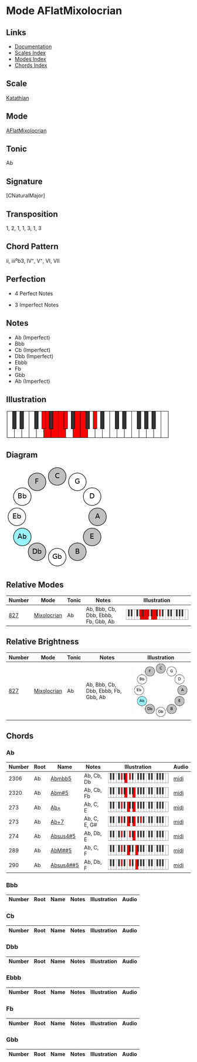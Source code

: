 # Mode AFlatMixolocrian

## Links

- [Documentation](README.md)
- [Scales Index](Scales.md)
- [Modes Index](Modes.md)
- [Chords Index](Chords.md)

## Scale

[Katathian](ScaleKatathian.md)

## Mode

[AFlatMixolocrian](ModeAFlatMixolocrian.md)

## Tonic

Ab

## Signature

[CNaturalMajor]

## Transposition

1, 2, 1, 1, 3, 1, 3

## Chord Pattern

ii, iii⁰b3, IV⁺, V⁺, VI, VII

## Perfection

 - 4 Perfect Notes

 - 3 Imperfect Notes

## Notes

- Ab (Imperfect)
- Bbb
- Cb (Imperfect)
- Dbb (Imperfect)
- Ebbb
- Fb
- Gbb
- Ab (Imperfect)

## Illustration

![AFlatMixolocrian](ModeAFlatMixolocrian.png)

## Diagram

![AFlatMixolocrian](CircleModeAFlatMixolocrian.png)

## Relative Modes

| Number | Mode | Tonic | Notes | Illustration |
|--------|------|-------|-------|--------------|
| [827](https://ianring.com/musictheory/scales/827) | [Mixolocrian](ModeMixolocrian.md) | Ab | Ab, Bbb, Cb, Dbb, Ebbb, Fb, Gbb, Ab | ![AFlatMixolocrian](ModeAFlatMixolocrian.png) |
## Relative Brightness

| Number | Mode | Tonic | Notes | Illustration |
|--------|------|-------|-------|--------------|
| [827](https://ianring.com/musictheory/scales/827) | [Mixolocrian](ModeMixolocrian.md) | Ab | Ab, Bbb, Cb, Dbb, Ebbb, Fb, Gbb, Ab | ![AFlatMixolocrian](CircleModeAFlatMixolocrian.png) |

## Chords

### Ab

| Number | Root | Name | Notes | Illustration | Audio |
|--------|------|------|-------|--------------|-------|
| 2306 | Ab | [Abmbb5](ChordAFlatMinorDoubleFlatFifth.md) | Ab, Cb, Db | ![Abmbb5](ChordAFlatMinorDoubleFlatFifthRootPosition.png) | [midi](ChordAFlatMinorDoubleFlatFifthRootPosition.mid) |
| 2320 | Ab | [Abm#5](ChordAFlatMinorSharpFifth.md) | Ab, Cb, Fb | ![Abm#5](ChordAFlatMinorSharpFifthRootPosition.png) | [midi](ChordAFlatMinorSharpFifthRootPosition.mid) |
| 273 | Ab | [Ab+](ChordAFlatAugmented.md) | Ab, C, E | ![Ab+](ChordAFlatAugmentedRootPosition.png) | [midi](ChordAFlatAugmentedRootPosition.mid) |
| 273 | Ab | [Ab+7](ChordAFlatAugmentedAugmentedSeventh.md) | Ab, C, E, G# | ![Ab+7](ChordAFlatAugmentedAugmentedSeventhRootPosition.png) | [midi](ChordAFlatAugmentedAugmentedSeventhRootPosition.mid) |
| 274 | Ab | [Absus4#5](ChordAFlatSuspendedFourthSharpFifth.md) | Ab, Db, E | ![Absus4#5](ChordAFlatSuspendedFourthSharpFifthRootPosition.png) | [midi](ChordAFlatSuspendedFourthSharpFifthRootPosition.mid) |
| 289 | Ab | [AbM##5](ChordAFlatMajorDoubleSharpFifth.md) | Ab, C, F | ![AbM##5](ChordAFlatMajorDoubleSharpFifthRootPosition.png) | [midi](ChordAFlatMajorDoubleSharpFifthRootPosition.mid) |
| 290 | Ab | [Absus4##5](ChordAFlatSuspendedFourthDoubleSharpFifth.md) | Ab, Db, F | ![Absus4##5](ChordAFlatSuspendedFourthDoubleSharpFifthRootPosition.png) | [midi](ChordAFlatSuspendedFourthDoubleSharpFifthRootPosition.mid) |

### Bbb

| Number | Root | Name | Notes | Illustration | Audio |
|--------|------|------|-------|--------------|-------|

### Cb

| Number | Root | Name | Notes | Illustration | Audio |
|--------|------|------|-------|--------------|-------|

### Dbb

| Number | Root | Name | Notes | Illustration | Audio |
|--------|------|------|-------|--------------|-------|

### Ebbb

| Number | Root | Name | Notes | Illustration | Audio |
|--------|------|------|-------|--------------|-------|

### Fb

| Number | Root | Name | Notes | Illustration | Audio |
|--------|------|------|-------|--------------|-------|

### Gbb

| Number | Root | Name | Notes | Illustration | Audio |
|--------|------|------|-------|--------------|-------|

